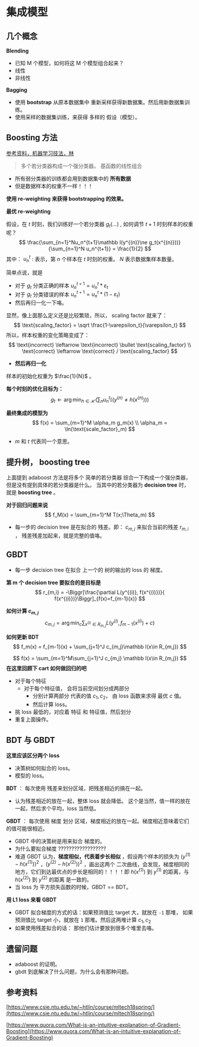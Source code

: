 # 集成模型



## 几个概念

**Blending**

* 已知 M 个模型，如何将这 M 个模型组合起来？
* 线性
* 非线性



**Bagging**

* 使用 **bootstrap** 从原本数据集中 重新采样获得新数据集。然后用新数据集训练。
* 使用采样的数据集训练，来获得 多样的 假设（模型）。



## Boosting 方法

[参考资料，机器学习技法，林 ](https://www.csie.ntu.edu.tw/~htlin/course/mltech18spring/doc/208_handout.pdf)

> 多个若分类器构成一个强分类器。 基函数的线性组合



* 所有弱分类器的训练都会用到数据集中的 **所有数据**
* 但是数据样本的权重不一样！！！



**使用 re-weighting 来获得 bootstrapping 的效果。** 

**最优 re-weighting**

假设，在 $t$ 时刻，我们训练好一个若分类器 $g_t(...)$ , 如何调节 $t+1$ 时刻样本的权重呢？
$$
\frac{\sum_{n=1}^Nu_n^{t+1}\mathbb I(y^{(n)}\ne g_t(x^{(n)}))}{\sum_{n=1}^N u_n^{t+1}} = \frac{1}{2}
$$
其中： $u_n^t$ : 表示，第 $n$ 个样本在 $t$ 时刻的权重。 $N$ 表示数据集样本数量。



简单点说，就是 

* 对于 $g_t$ 分类正确的样本 $u_n^{t+1} = u_n^t * \varepsilon_t$ 
* 对于 $g_t$ 分类错误的样本 $u_n^{t+1} = u_n^t * (1-\varepsilon_t)$
* 然后再归一化一下咯。

显然，像上面那么定义还是比较繁琐，所以， scaling factor 就来了：
$$
\text{scaling_factor} = \sqrt \frac{1-\varepsilon_t}{\varepsilon_t}
$$
所以，样本权重的变化策略变成了：
$$
\text{incorrect} \leftarrow \text{incorrect} \bullet \text{scaling_factor} \\
\text{correct} \leftarrow \text{correct} / \text{scaling_factor}
$$

* **然后再归一化**





样本的初始化权重为 $\frac{1}{N}$ 。



**每个时刻的优化目标为：**
$$
g_t \leftarrow \arg\min _{h\in \mathcal H} \Bigr(\sum_n u_n^t \mathbb I (y^{(n)} \ne h(x^{(n)}))\Bigr)
$$


**最终集成的模型为**
$$
f(x) = \sum_{m=1}^M \alpha_m g_m(x) \\
\alpha_m = \ln(\text{scale_factor}_m)
$$

* $m$ 和 $t$ 代表同一个意思。





## 提升树， boosting tree

上面提到 adaboost 方法是将多个 简单的若分类器 综合一下构成一个强分类器，但是没有提到具体的若分类器是什么。 当其中的若分类器为 **decision tree** 时，就是 **boosting tree** 。

**对于回归问题来说**
$$
f_M(x) = \sum_{m=1}^M T(x;\Theta_m)
$$

* 每一步的 decision tree 是在拟合的 残差。即： $c_{m,j}$ 来拟合当前的残差 $r_{m,i}$ ， 残差残差加起来，就是完整的值咯。



## GBDT

* 每一步 decision tree 在拟合 上一个的 树的输出的 loss 的 梯度。

**第 m 个 decision tree 要拟合的是目标是**
$$
r_{m,i} = -\Biggr[\frac{\partial L(y^{(i)}, f(x^{(i)})}{ f(x^{(i)})}\Biggr]_{f(x)=f_{m-1}(x)}
$$


**如何计算 $c_{m,j}$**
$$
c_{m,j} = \arg\min_c \sum_{x^{(i)}\in R_{m,j}} L(y^{(i)}, f_{m-1}(x^{(i)})+c)
$$


**如何更新 BDT**
$$
f_m(x) = f_{m-1}(x) + \sum_{j=1}^J c_{m,j}\mathbb I(x\in R_{m,j})
$$

$$
f(x) = \sum_{m=1}^M\sum_{j=1}^J c_{m,j} \mathbb I(x\in R_{m,j})
$$
**在这里回顾下 cart 如何做回归的吧**

* 对于每个特征
  * 对于每个特征值， 会将当前空间划分成两部分
    * 分别计算两部分 代表的值 $c_1, c_2$， 由 loss 函数来求得 最优 $c$ 值。 
    * 然后计算 loss。
* 挑 loss 最低的，对应着 特征 和 特征值，然后划分
* 重复上面操作。






## BDT 与 GBDT

**这里应该区分两个 loss**

* 决策树如何拟合的 loss。
* 模型的 loss。



**BDT** ： 每次使用 残差来划分区域，把残差相近的搞在一起。

* 认为残差相近的放在一起，整体 loss 就会降低。 这个是当然，值一样的放在一起，然后求个平均，loss 当然低。

**GBDT** ： 每次使用 梯度 划分 区域，梯度相近的放在一起。梯度相近意味着它们的值可能很相近。

* GBDT 中的决策树是用来拟合 梯度的。
* 为什么要拟合梯度 ??????????????????
* 难道 GBDT 认为，**梯度相似，代表着步长相似** ，假设两个样本的损失为 $(y^{(1)}-h(x^{(1)}))^2$ ，$(y^{(2)}-h(x^{(2)}))^2$ ，画出这两个 二次曲线，会发现，梯度相同的地方，它们到达最优点的步长是相同的！！！！即 $h(x^{(1)})$ 到 $y^{(1)}$ 的距离，与  $h(x^{(2)})$ 到 $y^{(2)}$ 的距离 是一致的。
* 当 loss 为 平方损失函数的时候，GBDT == BDT。



**用 L1 loss 来看 GBDT**

*  GBDT 拟合梯度的方式的话：如果预测值比 target  大，就放在 `-1` 那堆， 如果预测值比 target 小，就放在 `1` 那堆。然后这两堆计算 $c_1, c_2$
* 如果使用残差拟合的话： 那他们估计要放到很多个堆里去咯。




## 遗留问题

* adaboost 的证明。
* gbdt 到底解决了什么问题，为什么会有那种问题。



## 参考资料

[https://www.csie.ntu.edu.tw/~htlin/course/mltech18spring/](https://www.csie.ntu.edu.tw/~htlin/course/mltech18spring/)

[https://www.quora.com/What-is-an-intuitive-explanation-of-Gradient-Boosting](https://www.quora.com/What-is-an-intuitive-explanation-of-Gradient-Boosting)